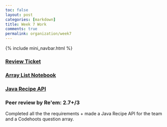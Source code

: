 ```yaml
---
toc: false
layout: post
categories: [markdown]
title: Week 7 Work
comments: true
permalink: organization/week7
---
```


{% include mini_navbar.html %}

### [Review Ticket](https://github.com/Saathvika-Ajith/APCSA-Fastpages/issues/9)

### [Array List Notebook](https://saathvika-ajith.github.io/APCSA-Fastpages/fastpages/jupyter/2022/12/09/array-lists.html)

### [Java Recipe API]()

### Peer review by Re'em: 2.7+/3
Completed all the the requirements + made a Java Recipe API for the team and a Codehoots question array.